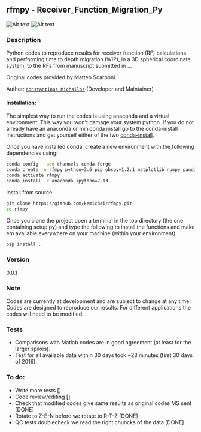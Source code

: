 ## rfmpy - Receiver_Function_Migration_Py

![Alt text](https://github.com/kemichai/rfmpy/rfmpy_logo.png "Optional title")
<img src="https://github.com/kemichai/rfmpy/rfmpy_logo.png" alt="Alt text" title="Optional title">

### Description 
Python codes to reproduce results for receiver function (RF) calculations and 
performing time to depth migration (WIP), in a 3D spherical coordinate system, to the RFs 
from manuscript submitted in ...

Original codes provided by Matteo Scarponi.

Author: [`Konstantinos Michailos`](https://github.com/kemichai) (Developer and Maintainer) 


#### Installation:
The simplest way to run the codes is using anaconda and a virtual environment.
This way you won't damage your system python.
If you do not already have an anaconda or miniconda install go to the
conda-install instructions and get yourself either of the two [conda-install](https://docs.conda.io/en/latest/miniconda.html).

Once you have installed conda, create a new environment with the following dependencies using:
```bash
conda config --add channels conda-forge
conda create -n rfmpy python=3.6 pip obspy=1.2.1 matplotlib numpy pandas basemap cartopy shapely fortran-compiler
conda activate rfmpy
conda install -c anaconda ipython=7.13
```

Install from source:
```bash
git clone https://github.com/kemichai/rfmpy.git
cd rfmpy
```
Once you clone the project open a terminal in the
top directory (the one containing setup.py) and type the 
following to install the functions and make em
 available everywhere on your machine (within your environment).
```bash
pip install .
```



### Version
0.0.1

### Note
Codes are currently at development and are subject to 
change at any time. Codes are designed to reproduce our results.
For different applications the codes will need to be modified.
 
### Tests
* Comparisons with Matlab codes are in good agreement (at least for the larger spikes).
* Test for all available data within 30 days took ~28 minutes (first 30 days of 2016).

### To do: ###
* Write more tests []
* Code review/editing []
* Check that modified codes give same results as original codes MS sent [DONE]
* Rotate to Z-E-N before we rotate to R-T-Z [DONE]
* QC tests doublecheck we read the right chuncks of the data [DONE]  

